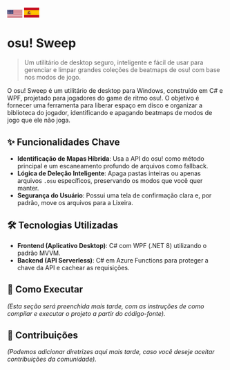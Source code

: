 [<img src="../assets/us.svg" width="35" title="Ver em Inglês">](../README.md)
[<img src="../assets/es.svg" width="35" title="Ver em Espanhol">](./README.es.md)

# osu! Sweep

> Um utilitário de desktop seguro, inteligente e fácil de usar para gerenciar e limpar grandes coleções de beatmaps de osu! com base nos modos de jogo.

O osu! Sweep é um utilitário de desktop para Windows, construído em C# e WPF, projetado para jogadores do game de ritmo osu!. 
O objetivo é fornecer uma ferramenta para liberar espaço em disco e organizar a biblioteca do jogador, identificando e apagando beatmaps de modos de jogo que ele não joga.

## ✨ Funcionalidades Chave

-   **Identificação de Mapas Híbrida**: Usa a API do osu! como método principal e um escaneamento profundo de arquivos como fallback.
-   **Lógica de Deleção Inteligente**: Apaga pastas inteiras ou apenas arquivos `.osu` específicos, preservando os modos que você quer manter.
-   **Segurança do Usuário**: Possui uma tela de confirmação clara e, por padrão, move os arquivos para a Lixeira.

## 🛠️ Tecnologias Utilizadas

-   **Frontend (Aplicativo Desktop)**: C# com WPF (.NET 8) utilizando o padrão MVVM.
-   **Backend (API Serverless)**: C# em Azure Functions para proteger a chave da API e cachear as requisições.

## 🚀 Como Executar

*(Esta seção será preenchida mais tarde, com as instruções de como compilar e executar o projeto a partir do código-fonte).*

## 🤝 Contribuições

*(Podemos adicionar diretrizes aqui mais tarde, caso você deseje aceitar contribuições da comunidade).*